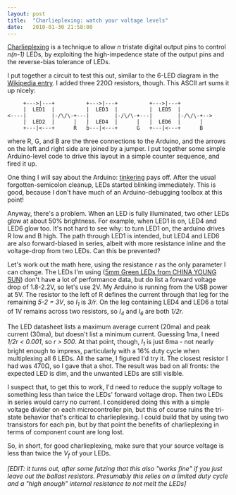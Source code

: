 ```yaml
---
layout: post
title:  "Charlieplexing: watch your voltage levels"
date:   2010-01-30 21:58:00
---
```



[Charlieplexing](http://en.wikipedia.org/wiki/Charlieplexing) is a technique to allow _n_ tristate digital output pins to control _n(n-1)_ LEDs, by exploiting the high-impedence state of the output pins and the reverse-bias tolerance of LEDs.

I put together a circuit to test this out, similar to the 6-LED diagram in the [Wikipedia entry](http://en.wikipedia.org/wiki/Charlieplexing#Expanding:_tri-state_logic).  I added three 220Ω resistors, though.  This ASCII art sums it up nicely:

         +--->|---+          +--->|---+          +--->|---+
         |  LED1  |          |  LED3  |          |  LED5  |
    <----|        |-/\/\-+---|        |-/\/\-+---|        |-/\/\-+-->
         |  LED2  |      |   |  LED4  |      |   |  LED6  |      |
         +---|<---+      R   b---|<---+      G   +---|<---+      B

where R, G, and B are the three connections to the Arduino, and the arrows on
the left and right side are joined by a jumper.  I put together some simple
Arduino-level code to drive this layout in a simple counter sequence, and fired
it up.

One thing I will say about the Arduino:
[tinkering](http://diveintomark.org/archives/2010/01/29/tinkerers-sunset) pays
off.  After the usual forgotten-semicolon cleanup, LEDs started blinking
immediately.  This is good, because I don't have much of an Arduino-debugging
toolbox at this point!

Anyway, there's a problem.  When an LED is fully illuminated, two other LEDs
glow at about 50% brightness.  For example, when LED1 is on, LED4 and LED6 glow
too.  It's not hard to see why: to turn LED1 on, the arduino drives R low and B
high.  The path through LED1 is intended, but LED4 and LED6 are also
forward-biased in series, albeit with more resistance inline and the
voltage-drop from two LEDs.  Can this be prevented?

Let's work out the math here, using the resistance _r_ as the only parameter I
can change.  The LEDs I'm using ([5mm Green LEDs from CHINA YOUNG
SUN](http://www.sparkfun.com/commerce/product_info.php?products_id=9592)) don't
have a lot of performance data, but do list a forward voltage drop of 1.8-2.2V,
so let's use 2V.  My Arduino is running from the USB power at 5V.  The resistor
to the left of R defines the current through that leg for the remaining _5-2 =
3V_, so _I<sub>1</sub>_ is _3/r_.  On the leg containing LED4 and LED6 a total
of 1V remains across two resistors, so _I<sub>4</sub>_ and _I<sub>6</sub>_ are
both _1/2r_.

The LED datasheet lists a maximum average current (20ma) and peak current
(30ma), but doesn't list a minimum current.  Guessing 1ma, I need _1/2r <
0.001_, so _r > 500_.  At that point, though, _I<sub>1</sub>_ is just 6ma - not
nearly bright enough to impress, particularly with a 16% duty cycle when
multiplexing all 6 LEDs.  All the same, I figured I'd try it.  The closest
resistor I had was 470Ω, so I gave that a shot.  The result was bad on all
fronts: the expected LED is dim, and the unwanted LEDs are still visible.

I suspect that, to get this to work, I'd need to reduce the supply voltage to
something less than twice the LEDs' forward voltage drop.  Then two LEDs in
series would carry no current.  I considered doing this with a simple voltage
divider on each microcontroller pin, but this of course ruins the tri-state
behavior that's critical to charlieplexing.  I could build that by using two
transistors for each pin, but by that point the benefits of charlieplexing in
terms of component count are long lost.

So, in short, for good charlieplexing, make sure that your source voltage is
less than twice the _V<sub>f</sub>_ of your LEDs.

_[EDIT: it turns out, after some futzing that this also "works fine" if you
just leave out the ballast resistors.  Presumably this relies on a limited duty
cycle and a "high enough" internal resistance to not melt the LEDs]_

